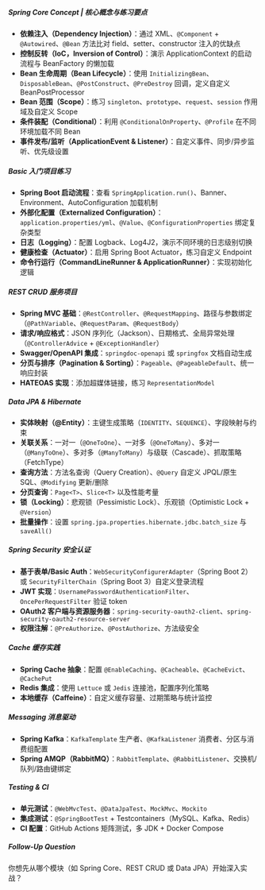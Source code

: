 ##### Spring Core Concept | 核心概念与练习要点

* **依赖注入（Dependency Injection）**：通过 XML、`@Component` + `@Autowired`、`@Bean` 方法比对 field、setter、constructor 注入的优缺点
* **控制反转（IoC，Inversion of Control）**：演示 ApplicationContext 的启动流程与 BeanFactory 的懒加载
* **Bean 生命周期（Bean Lifecycle）**：使用 `InitializingBean`、`DisposableBean`、`@PostConstruct`、`@PreDestroy` 回调，定义自定义 BeanPostProcessor
* **Bean 范围（Scope）**：练习 `singleton`、`prototype`、`request`、`session` 作用域及自定义 Scope
* **条件装配（Conditional）**：利用 `@ConditionalOnProperty`、`@Profile` 在不同环境加载不同 Bean
* **事件发布/监听（ApplicationEvent & Listener）**：自定义事件、同步/异步监听、优先级设置

##### Basic 入门项目练习

* **Spring Boot 启动流程**：查看 `SpringApplication.run()`、Banner、Environment、AutoConfiguration 加载机制
* **外部化配置（Externalized Configuration）**：`application.properties/yml`、`@Value`、`@ConfigurationProperties` 绑定复杂类型
* **日志（Logging）**：配置 Logback、Log4J2，演示不同环境的日志级别切换
* **健康检查（Actuator）**：启用 Spring Boot Actuator，练习自定义 Endpoint
* **命令行运行（CommandLineRunner & ApplicationRunner）**：实现初始化逻辑

##### REST CRUD 服务项目

* **Spring MVC 基础**：`@RestController`、`@RequestMapping`、路径与参数绑定（`@PathVariable`、`@RequestParam`、`@RequestBody`）
* **请求/响应格式**：JSON 序列化（Jackson）、日期格式、全局异常处理（`@ControllerAdvice` + `@ExceptionHandler`）
* **Swagger/OpenAPI 集成**：`springdoc-openapi` 或 `springfox` 文档自动生成
* **分页与排序（Pagination & Sorting）**：`Pageable`、`@PageableDefault`、统一响应封装
* **HATEOAS 实现**：添加超媒体链接，练习 `RepresentationModel`

##### Data JPA & Hibernate

* **实体映射（@Entity）**：主键生成策略（`IDENTITY`、`SEQUENCE`）、字段映射与约束
* **关联关系**：一对一（`@OneToOne`）、一对多（`@OneToMany`）、多对一（`@ManyToOne`）、多对多（`@ManyToMany`）与级联（Cascade）、抓取策略（FetchType）
* **查询方法**：方法名查询（Query Creation）、`@Query` 自定义 JPQL/原生 SQL、`@Modifying` 更新/删除
* **分页查询**：`Page<T>`、`Slice<T>` 以及性能考量
* **锁（Locking）**：悲观锁（Pessimistic Lock）、乐观锁（Optimistic Lock + `@Version`）
* **批量操作**：设置 `spring.jpa.properties.hibernate.jdbc.batch_size` 与 `saveAll()`

##### Spring Security 安全认证

* **基于表单/Basic Auth**：`WebSecurityConfigurerAdapter`（Spring Boot 2） 或 `SecurityFilterChain`（Spring Boot 3）自定义登录流程
* **JWT 实现**：`UsernamePasswordAuthenticationFilter`、`OncePerRequestFilter` 验证 token
* **OAuth2 客户端与资源服务器**：`spring-security-oauth2-client`、`spring-security-oauth2-resource-server`
* **权限注解**：`@PreAuthorize`、`@PostAuthorize`、方法级安全

##### Cache 缓存实践

* **Spring Cache 抽象**：配置 `@EnableCaching`、`@Cacheable`、`@CacheEvict`、`@CachePut`
* **Redis 集成**：使用 `Lettuce` 或 `Jedis` 连接池，配置序列化策略
* **本地缓存（Caffeine）**：自定义缓存容量、过期策略与统计监控

##### Messaging 消息驱动

* **Spring Kafka**：`KafkaTemplate` 生产者、`@KafkaListener` 消费者、分区与消费组配置
* **Spring AMQP（RabbitMQ）**：`RabbitTemplate`、`@RabbitListener`、交换机/队列/路由键绑定

##### Testing & CI

* **单元测试**：`@WebMvcTest`、`@DataJpaTest`、`MockMvc`、`Mockito`
* **集成测试**：`@SpringBootTest` + Testcontainers（MySQL、Kafka、Redis）
* **CI 配置**：GitHub Actions 矩阵测试，多 JDK + Docker Compose

##### Follow-Up Question

你想先从哪个模块（如 Spring Core、REST CRUD 或 Data JPA）开始深入实战？
